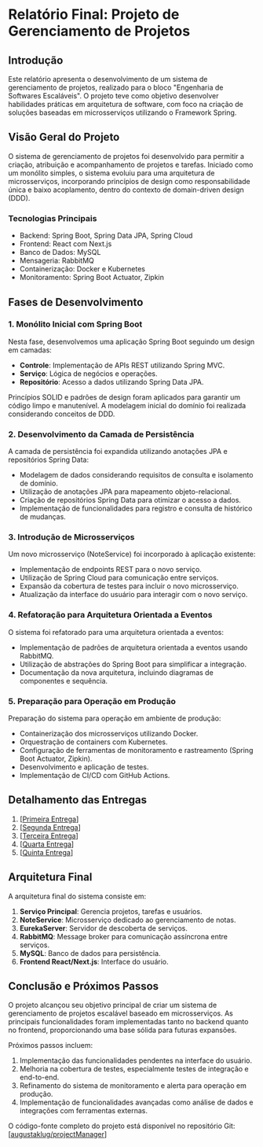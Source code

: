 # Relatório Final: Projeto de Gerenciamento de Projetos

## Introdução

Este relatório apresenta o desenvolvimento de um sistema de gerenciamento de projetos, realizado para o bloco "Engenharia de Softwares Escaláveis". 
O projeto teve como objetivo desenvolver habilidades práticas em arquitetura de software, com foco na criação de soluções baseadas em microsserviços 
utilizando o Framework Spring.

## Visão Geral do Projeto

O sistema de gerenciamento de projetos foi desenvolvido para permitir a criação, atribuição e acompanhamento de projetos e tarefas. 
Iniciado como um monólito simples, o sistema evoluiu para uma arquitetura de microsserviços, incorporando princípios de design como 
responsabilidade única e baixo acoplamento, dentro do contexto de domain-driven design (DDD).

### Tecnologias Principais

- Backend: Spring Boot, Spring Data JPA, Spring Cloud
- Frontend: React com Next.js
- Banco de Dados: MySQL
- Mensageria: RabbitMQ
- Containerização: Docker e Kubernetes
- Monitoramento: Spring Boot Actuator, Zipkin

## Fases de Desenvolvimento

### 1. Monólito Inicial com Spring Boot

Nesta fase, desenvolvemos uma aplicação Spring Boot seguindo um design em camadas:

- **Controle**: Implementação de APIs REST utilizando Spring MVC.
- **Serviço**: Lógica de negócios e operações.
- **Repositório**: Acesso a dados utilizando Spring Data JPA.

Princípios SOLID e padrões de design foram aplicados para garantir um código limpo e manutenível. 
A modelagem inicial do domínio foi realizada considerando conceitos de DDD.

### 2. Desenvolvimento da Camada de Persistência

A camada de persistência foi expandida utilizando anotações JPA e repositórios Spring Data:

- Modelagem de dados considerando requisitos de consulta e isolamento de domínio.
- Utilização de anotações JPA para mapeamento objeto-relacional.
- Criação de repositórios Spring Data para otimizar o acesso a dados.
- Implementação de funcionalidades para registro e consulta de histórico de mudanças.

### 3. Introdução de Microsserviços

Um novo microsserviço (NoteService) foi incorporado à aplicação existente:

- Implementação de endpoints REST para o novo serviço.
- Utilização de Spring Cloud para comunicação entre serviços.
- Expansão da cobertura de testes para incluir o novo microsserviço.
- Atualização da interface do usuário para interagir com o novo serviço.

### 4. Refatoração para Arquitetura Orientada a Eventos

O sistema foi refatorado para uma arquitetura orientada a eventos:

- Implementação de padrões de arquitetura orientada a eventos usando RabbitMQ.
- Utilização de abstrações do Spring Boot para simplificar a integração.
- Documentação da nova arquitetura, incluindo diagramas de componentes e sequência.

### 5. Preparação para Operação em Produção

Preparação do sistema para operação em ambiente de produção:

- Containerização dos microsserviços utilizando Docker.
- Orquestração de containers com Kubernetes.
- Configuração de ferramentas de monitoramento e rastreamento (Spring Boot Actuator, Zipkin).
- Desenvolvimento e aplicação de testes.
- Implementação de CI/CD com GitHub Actions.

## Detalhamento das Entregas
1. [[Primeira Entrega](https://github.com/augustaklug/projectManager/blob/5edba5f65d9f7243b448e74079a4b3efc49cb949/docs/entrega/primeiraEntrega.md)]
2. [[Segunda Entrega](https://github.com/augustaklug/projectManager/blob/486e2913459a229c7d5a248a6e4b025cc6552980/docs/entrega/segundaEntrega.md)]
3. [[Terceira Entrega](https://github.com/augustaklug/projectManager/blob/486e2913459a229c7d5a248a6e4b025cc6552980/docs/entrega/terceiraEntrega.md)]
4. [[Quarta Entrega](https://github.com/augustaklug/projectManager/blob/486e2913459a229c7d5a248a6e4b025cc6552980/docs/entrega/quartaEntrega.md)]
5. [[Quinta Entrega]()]

## Arquitetura Final

A arquitetura final do sistema consiste em:

1. **Serviço Principal**: Gerencia projetos, tarefas e usuários.
2. **NoteService**: Microsserviço dedicado ao gerenciamento de notas.
3. **EurekaServer**: Servidor de descoberta de serviços.
4. **RabbitMQ**: Message broker para comunicação assíncrona entre serviços.
5. **MySQL**: Banco de dados para persistência.
6. **Frontend React/Next.js**: Interface do usuário.

## Conclusão e Próximos Passos

O projeto alcançou seu objetivo principal de criar um sistema de gerenciamento de projetos escalável baseado em microsserviços. As principais funcionalidades foram implementadas tanto no backend quanto no frontend, proporcionando uma base sólida para futuras expansões.

Próximos passos incluem:
1. Implementação das funcionalidades pendentes na interface do usuário.
2. Melhoria na cobertura de testes, especialmente testes de integração e end-to-end.
3. Refinamento do sistema de monitoramento e alerta para operação em produção.
4. Implementação de funcionalidades avançadas como análise de dados e integrações com ferramentas externas.

O código-fonte completo do projeto está disponível no repositório Git: [[augustaklug/projectManager](https://github.com/augustaklug/projectManager)]
